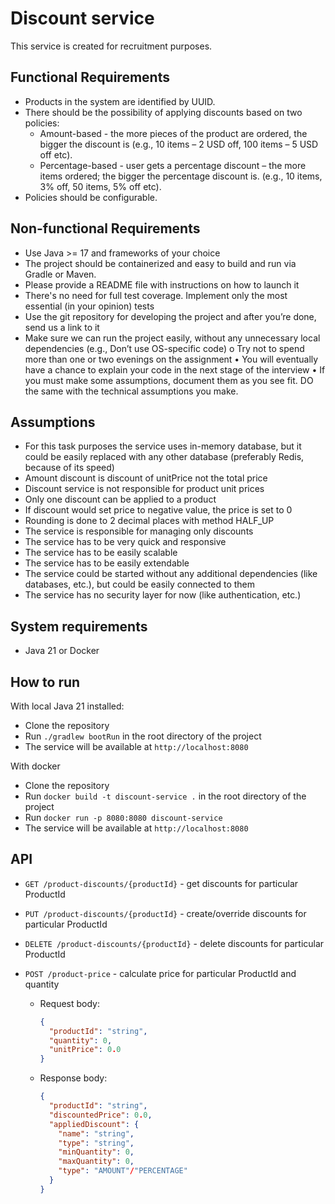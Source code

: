Discount service
================

This service is created for recruitment purposes.

## Functional Requirements

- Products in the system are identified by UUID.
- There should be the possibility of applying discounts based on two policies:
    - Amount-based - the more pieces of the product are ordered, the bigger the
      discount is (e.g., 10 items – 2 USD off, 100 items – 5 USD off etc).
    - Percentage-based - user gets a percentage discount – the more items ordered;
      the bigger the percentage discount is. (e.g., 10 items, 3% off, 50 items, 5% off etc).
- Policies should be configurable.

## Non-functional Requirements

- Use Java >= 17 and frameworks of your choice
- The project should be containerized and easy to build and run via Gradle or Maven.
- Please provide a README file with instructions on how to launch it
- There's no need for full test coverage. Implement only the most essential (in your
  opinion) tests
- Use the git repository for developing the project and after you’re done, send us a link to
  it
- Make sure we can run the project easily, without any unnecessary local dependencies
  (e.g., Don’t use OS-specific code)
  o Try not to spend more than one or two evenings on the assignment
  • You will eventually have a chance to explain your code in the next stage of the interview
  • If you must make some assumptions, document them as you see fit. DO the same with
  the technical assumptions you make.

## Assumptions

- For this task purposes the service uses in-memory database, but it could be easily replaced with any other database (preferably Redis, because of its speed)
- Amount discount is discount of unitPrice not the total price
- Discount service is not responsible for product unit prices
- Only one discount can be applied to a product
- If discount would set price to negative value, the price is set to 0
- Rounding is done to 2 decimal places with method HALF_UP
- The service is responsible for managing only discounts
- The service has to be very quick and responsive
- The service has to be easily scalable
- The service has to be easily extendable
- The service could be started without any additional dependencies (like databases, etc.), but could be easily connected to them
- The service has no security layer for now (like authentication, etc.)

## System requirements

- Java 21 or Docker

## How to run

With local Java 21 installed:

- Clone the repository
- Run `./gradlew bootRun` in the root directory of the project
- The service will be available at `http://localhost:8080`

With docker

- Clone the repository
- Run `docker build -t discount-service .` in the root directory of the project
- Run `docker run -p 8080:8080 discount-service`
- The service will be available at `http://localhost:8080`

## API

- `GET /product-discounts/{productId}` - get discounts for particular ProductId
- `PUT /product-discounts/{productId}` - create/override discounts for particular ProductId
- `DELETE /product-discounts/{productId}` - delete discounts for particular ProductId

- `POST /product-price` - calculate price for particular ProductId and quantity
  - Request body:
    ```json
    {
      "productId": "string",
      "quantity": 0,
      "unitPrice": 0.0
    }
    ```
  - Response body:
    ```json
    {
      "productId": "string",
      "discountedPrice": 0.0,
      "appliedDiscount": {
        "name": "string",
        "type": "string",
        "minQuantity": 0,
        "maxQuantity": 0,
        "type": "AMOUNT"/"PERCENTAGE"
      }
    }
    ```
